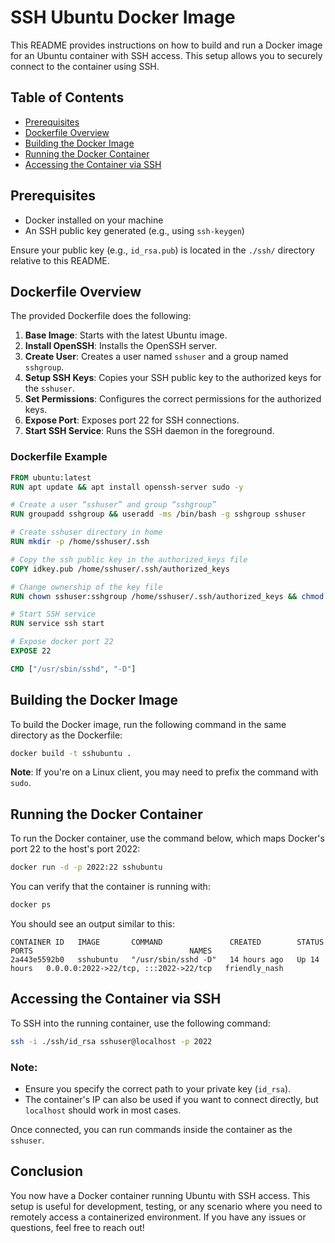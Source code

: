 # SSH Ubuntu Docker Image

This README provides instructions on how to build and run a Docker image for an Ubuntu container with SSH access. This setup allows you to securely connect to the container using SSH.

## Table of Contents
- [Prerequisites](#prerequisites)
- [Dockerfile Overview](#dockerfile-overview)
- [Building the Docker Image](#building-the-docker-image)
- [Running the Docker Container](#running-the-docker-container)
- [Accessing the Container via SSH](#accessing-the-container-via-ssh)

## Prerequisites
- Docker installed on your machine
- An SSH public key generated (e.g., using `ssh-keygen`)

Ensure your public key (e.g., `id_rsa.pub`) is located in the `./ssh/` directory relative to this README.

## Dockerfile Overview
The provided Dockerfile does the following:

1. **Base Image**: Starts with the latest Ubuntu image.
2. **Install OpenSSH**: Installs the OpenSSH server.
3. **Create User**: Creates a user named `sshuser` and a group named `sshgroup`.
4. **Setup SSH Keys**: Copies your SSH public key to the authorized keys for the `sshuser`.
5. **Set Permissions**: Configures the correct permissions for the authorized keys.
6. **Expose Port**: Exposes port 22 for SSH connections.
7. **Start SSH Service**: Runs the SSH daemon in the foreground.

### Dockerfile Example

```dockerfile
FROM ubuntu:latest
RUN apt update && apt install openssh-server sudo -y

# Create a user “sshuser” and group “sshgroup”
RUN groupadd sshgroup && useradd -ms /bin/bash -g sshgroup sshuser

# Create sshuser directory in home
RUN mkdir -p /home/sshuser/.ssh

# Copy the ssh public key in the authorized_keys file
COPY idkey.pub /home/sshuser/.ssh/authorized_keys

# Change ownership of the key file
RUN chown sshuser:sshgroup /home/sshuser/.ssh/authorized_keys && chmod 600 /home/sshuser/.ssh/authorized_keys

# Start SSH service
RUN service ssh start

# Expose docker port 22
EXPOSE 22

CMD ["/usr/sbin/sshd", "-D"]
```

## Building the Docker Image

To build the Docker image, run the following command in the same directory as the Dockerfile:

```bash
docker build -t sshubuntu .
```

**Note**: If you're on a Linux client, you may need to prefix the command with `sudo`.

## Running the Docker Container

To run the Docker container, use the command below, which maps Docker's port 22 to the host's port 2022:

```bash
docker run -d -p 2022:22 sshubuntu
```

You can verify that the container is running with:

```bash
docker ps
```

You should see an output similar to this:

```
CONTAINER ID   IMAGE       COMMAND               CREATED        STATUS        PORTS                                   NAMES
2a443e5592b0   sshubuntu   "/usr/sbin/sshd -D"   14 hours ago   Up 14 hours   0.0.0.0:2022->22/tcp, :::2022->22/tcp   friendly_nash
```

## Accessing the Container via SSH

To SSH into the running container, use the following command:

```bash
ssh -i ./ssh/id_rsa sshuser@localhost -p 2022
```

### Note:
- Ensure you specify the correct path to your private key (`id_rsa`).
- The container's IP can also be used if you want to connect directly, but `localhost` should work in most cases.

Once connected, you can run commands inside the container as the `sshuser`.

## Conclusion

You now have a Docker container running Ubuntu with SSH access. This setup is useful for development, testing, or any scenario where you need to remotely access a containerized environment. If you have any issues or questions, feel free to reach out!